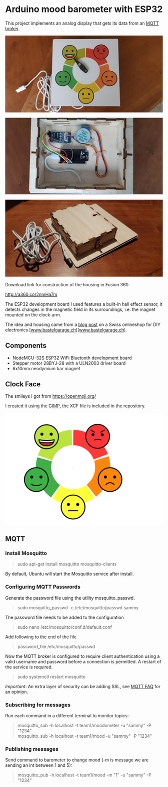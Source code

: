 # Arduino mood barometer with ESP32

This project implements an analog display that gets its data from an [MQTT broker](http://mqtt.org/). 

![Mood Barometer Front](picture-front.jpg)

![Mood Barometer Back](picture-back.jpg)

![Mood Barometer Back](picture-back-cover.jpg)

Download link for construction of the housing in Fusion 360

http://a360.co/2nmHa7m

The ESP32 development board I used features a built-in hall effect sensor, it detects changes in the magnetic field in its surroundings, i.e. the magnet mounted on the clock-arm. 

The idea and housing came from a [blog post](https://www.bastelgarage.ch/index.php?route=extension/d_blog_module/post&post_id=10) on a Swiss onlineshop for DIY electronics [www.bastelgarage.ch](www.bastelgarage.ch). 

## Components

* NodeMCU-32S ESP32 WiFi Bluetooth development board
* Stepper motor 28BYJ-28 with a ULN2003 driver board
* 6x10mm neodymium bar magnet

## Clock Face

The smileys I got from https://openmoji.org/

I created it using the [GIMP](https://www.gimp.org/), the XCF file is included in the repository.

![Mood Dial](dial.png)

## MQTT

### Install Mosquitto

> sudo apt-get install mosquitto mosquitto-clients

By default, Ubuntu will start the Mosquitto service after install.

### Configuring MQTT Passwords

Generate the password file using the utility mosquitto_passwd.
> sudo mosquitto_passwd -c /etc/mosquitto/passwd sammy

The password file needs to be added to the configuration
> sudo nano /etc/mosquitto/conf.d/default.conf

Add following to the end of the file
> password_file /etc/mosquitto/passwd

Now the MQTT broker is configured to require client authentication using a valid username and password before a connection is permitted. A restart of the service is required.
> sudo systemctl restart mosquitto

_Important_: An extra layer of security can be adding SSL, see [MQTT FAQ](http://mqtt.org/faq) for an opinion.

### Subscribing for messages

Run each command in a different terminal to monitor topics:
> mosquitto_sub -h localhost -t team1/moodometer -u "sammy" -P "1234"  
> mosquitto_sub -h localhost -t team1/mood -u "sammy" -P "1234" 

### Publishing messages

Send command to barometer to change mood (-m is message we are sending an int between 1 and 5):
> mosquitto_pub -h localhost -t team1/mood -m "1" -u "sammy" -P "1234" 






